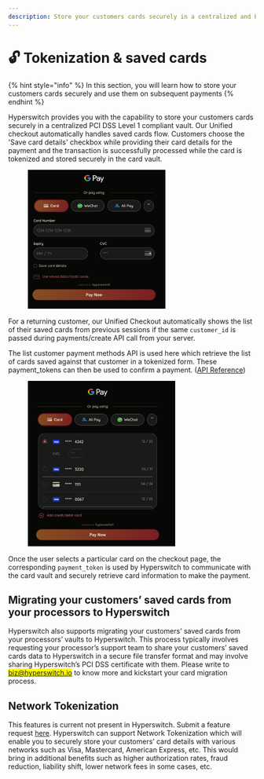 ```yaml
---
description: Store your customers cards securely in a centralized and PCI compliant vault
---
```


# 🔓 Tokenization & saved cards

{% hint style="info" %}
In this section, you will learn how to store your customers cards securely and use them on subsequent payments
{% endhint %}

Hyperswitch provides you with the capability to store your customers cards securely in a centralized PCI DSS Level 1 compliant vault. Our Unified checkout automatically handles saved cards flow. Customers choose the 'Save card details' checkbox while providing their card details for the payment and the transaction is successfully processed while the card is tokenized and stored securely in the card vault.

<figure><img src="../../.gitbook/assets/savedCards1.png" alt="" width="280"><figcaption></figcaption></figure>

For a returning customer, our Unified Checkout automatically shows the list of their saved cards from previous sessions if the same `customer_id` is passed during payments/create API call from your server.

The list customer payment methods API is used here which retrieve the list of cards saved against that customer in a tokenized form. These payment\_tokens can then be used to confirm a payment. ([API Reference](https://api-reference.hyperswitch.io/api-reference/payment-methods/list-payment-methods-for-a-customer-1))

<figure><img src="../../.gitbook/assets/savedCards2.png" alt="" width="300"><figcaption></figcaption></figure>

Once the user selects a particular card on the checkout page, the corresponding `payment_token` is used by Hyperswitch to  communicate with the card vault and securely retrieve card information to make the payment.

## Migrating your customers’ saved cards from your processors to Hyperswitch

Hyperswitch also supports migrating your customers’ saved cards from your processors’ vaults to Hyperswitch. This process typically involves requesting your processor’s support team to share your customers’ saved cards data to Hyperswitch in a secure file transfer format and may involve sharing Hyperswitch’s PCI DSS certificate with them. Please write to <mark style="color:blue;">biz@hyperswitch.io</mark> to know more and kickstart your card migration process.

## Network Tokenization

This features is current not present in Hyperswitch. Submit a feature request [here](https://github.com/juspay/hyperswitch/discussions/new?category=ideas-feature-requests). Hyperswitch can support Network Tokenization which will enable you to securely store your customers’ card details with various networks such as Visa, Mastercard, American Express, etc. This would bring in additional benefits such as higher authorization rates, fraud reduction, liability shift, lower network fees in some cases, etc.&#x20;
